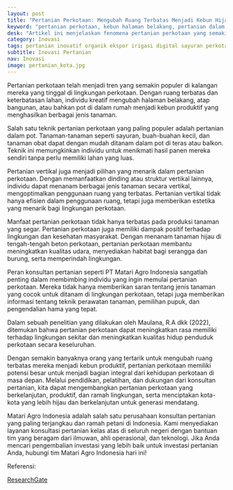 ```yaml
---
layout: post
title: "Pertanian Perkotaan: Mengubah Ruang Terbatas Menjadi Kebun Hijau yang Produktif"
keyword: "pertanian perkotaan, kebun halaman belakang, pertanian dalam pot, pertanian vertikal, konsultan pertanian, pelatihan pertanian, PT Matari Agro Indonesia"
desk: "Artikel ini menjelaskan fenomena pertanian perkotaan yang semakin populer, di mana individu mengubah ruang terbatas seperti halaman belakang atau pot menjadi kebun produktif. Kami mengulas berbagai teknik pertanian perkotaan, seperti pertanian dalam pot dan vertikal, serta manfaatnya bagi lingkungan perkotaan"
category: Inovasi
tags: pertanian inovatif organik ekspor irigasi digital sayuran perkotaan konsultan ketahanan pangan
subtitle: Inovasi Pertanian
nav: Inovasi
image: pertanian_kota.jpg
---
```


Pertanian perkotaan telah menjadi tren yang semakin populer di kalangan mereka yang tinggal di lingkungan perkotaan. Dengan ruang terbatas dan keterbatasan lahan, individu kreatif mengubah halaman belakang, atap bangunan, atau bahkan pot di dalam rumah menjadi kebun produktif yang menghasilkan berbagai jenis tanaman.

Salah satu teknik pertanian perkotaan yang paling populer adalah pertanian dalam pot. Tanaman-tanaman seperti sayuran, buah-buahan kecil, dan tanaman obat dapat dengan mudah ditanam dalam pot di teras atau balkon. Teknik ini memungkinkan individu untuk menikmati hasil panen mereka sendiri tanpa perlu memiliki lahan yang luas.

Pertanian vertikal juga menjadi pilihan yang menarik dalam pertanian perkotaan. Dengan memanfaatkan dinding atau struktur vertikal lainnya, individu dapat menanam berbagai jenis tanaman secara vertikal, mengoptimalkan penggunaan ruang yang terbatas. Pertanian vertikal tidak hanya efisien dalam penggunaan ruang, tetapi juga memberikan estetika yang menarik bagi lingkungan perkotaan.

Manfaat pertanian perkotaan tidak hanya terbatas pada produksi tanaman yang segar. Pertanian perkotaan juga memiliki dampak positif terhadap lingkungan dan kesehatan masyarakat. Dengan menanam tanaman hijau di tengah-tengah beton perkotaan, pertanian perkotaan membantu meningkatkan kualitas udara, menyediakan habitat bagi serangga dan burung, serta memperindah lingkungan.

Peran konsultan pertanian seperti PT Matari Agro Indonesia sangatlah penting dalam membimbing individu yang ingin memulai pertanian perkotaan. Mereka tidak hanya memberikan saran tentang jenis tanaman yang cocok untuk ditanam di lingkungan perkotaan, tetapi juga memberikan informasi tentang teknik perawatan tanaman, pemilihan pupuk, dan pengendalian hama yang tepat.

Dalam sebuah penelitian yang dilakukan oleh Maulana, R.A dkk (2022), ditemukan bahwa pertanian perkotaan dapat meningkatkan rasa memiliki terhadap lingkungan sekitar dan meningkatkan kualitas hidup penduduk perkotaan secara keseluruhan.

Dengan semakin banyaknya orang yang tertarik untuk mengubah ruang terbatas mereka menjadi kebun produktif, pertanian perkotaan memiliki potensi besar untuk menjadi bagian integral dari kehidupan perkotaan di masa depan. Melalui pendidikan, pelatihan, dan dukungan dari konsultan pertanian, kita dapat mengembangkan pertanian perkotaan yang berkelanjutan, produktif, dan ramah lingkungan, serta menciptakan kota-kota yang lebih hijau dan berkelanjutan untuk generasi mendatang.

Matari Agro Indonesia adalah salah satu perusahaan konsultan pertanian yang paling terjangkau dan ramah petani di Indonesia. Kami menyediakan layanan konsultasi pertanian kelas atas di seluruh negeri dengan bantuan tim yang beragam dari ilmuwan, ahli operasional, dan teknologi. Jika Anda mencari pengembalian investasi yang lebih baik untuk investasi pertanian Anda, hubungi tim Matari Agro Indonesia hari ini!


Referensi:

[ResearchGate](https://www.researchgate.net/publication/364896351_Urban_Farming_Program_Pemanfaatan_Lingkungan_Untuk_Pengembangan_Pertanian_Perkotaan_di_Kota_Semarang)

